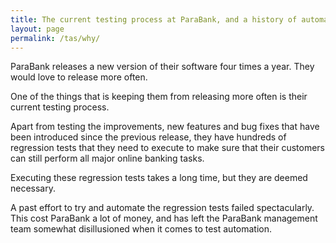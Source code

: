 ```yaml
---
title: The current testing process at ParaBank, and a history of automation
layout: page
permalink: /tas/why/
---
```

ParaBank releases a new version of their software four times a year. They would love to release more often.

One of the things that is keeping them from releasing more often is their current testing process.

Apart from testing the improvements, new features and bug fixes that have been introduced since the previous release, they have hundreds of regression tests that they need to execute to make sure that their customers can still perform all major online banking tasks.

Executing these regression tests takes a long time, but they are deemed necessary.

A past effort to try and automate the regression tests failed spectacularly. This cost ParaBank a lot of money, and has left the ParaBank management team somewhat disillusioned when it comes to test automation.
 